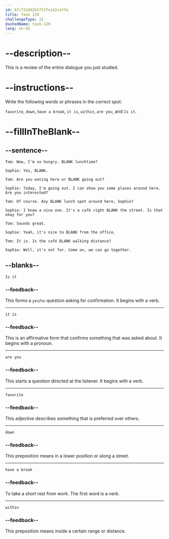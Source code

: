 ```yaml
---
id: 67c732492b5772fe142caffa
title: Task 129
challengeType: 22
dashedName: task-129
lang: en-US
---
```


<!-- REVIEW -->

# --description--  

This is a review of the entire dialogue you just studied.  

# --instructions--  

Write the following words or phrases in the correct spot:  

`favorite`, `down`, `have a break`, `it is`, `within`, `are you`, and `Is it`.

# --fillInTheBlank--  

## --sentence--  

`Tom: Wow, I'm so hungry. BLANK lunchtime?`  

`Sophie: Yes, BLANK.`  

`Tom: Are you eating here or BLANK going out?`  

`Sophie: Today, I'm going out. I can show you some places around here. Are you interested?`  

`Tom: Of course. Any BLANK lunch spot around here, Sophie?`  

`Sophie: I know a nice one. It's a café right BLANK the street. Is that okay for you?`  

`Tom: Sounds great.`  

`Sophie: Yeah, it's nice to BLANK from the office.`  

`Tom: It is. Is the café BLANK walking distance?`  

`Sophie: Well, it's not far. Come on, we can go together.`  

## --blanks--  

`Is it`  

### --feedback--

This forms a `yes`/`no` question asking for confirmation. It begins with a verb.  

---

`it is`  

### --feedback--

This is an affirmative form that confirms something that was asked about. It begins with a pronoun.

---

`are you`  

### --feedback--

This starts a question directed at the listener. It begins with a verb.  

---

`favorite`  

### --feedback--

This adjective describes something that is preferred over others.  

---

`down`  

### --feedback--

This preposition means in a lower position or along a street.  

---

`have a break`  

### --feedback--

To take a short rest from work. The first word is a verb.  

---

`within`  

### --feedback--

This preposition means inside a certain range or distance.  

